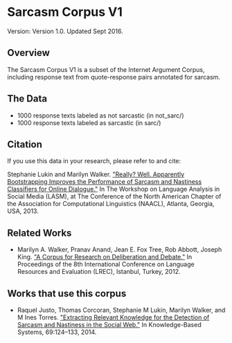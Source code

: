 # Sarcasm Corpus V1

Version: Version 1.0. Updated Sept 2016.

## Overview

The Sarcasm Corpus V1 is a subset of the Internet Argument Corpus, including response text from quote-response pairs annotated for sarcasm.

## The Data
- 1000 response texts labeled as not sarcastic (in not_sarc/)
- 1000 response texts labeled as sarcastic (in sarc/)

## Citation
If you use this data in your research, please refer to and cite:

Stephanie Lukin and Marilyn Walker. ["Really? Well. Apparently Bootstrapping Improves the Performance of Sarcasm and Nastiness Classifiers for Online Dialogue."](https://aclanthology.org/W13-1104.pdf) In The Workshop on Language Analysis in Social Media (LASM), at The Conference of the North American Chapter of the Association for Computational Linguistics (NAACL), Atlanta, Georgia, USA, 2013.

## Related Works
- Marilyn A. Walker, Pranav Anand, Jean E. Fox Tree, Rob Abbott, Joseph King. ["A Corpus for Research on Deliberation and Debate."](http://www.lrec-conf.org/proceedings/lrec2012/pdf/1078_Paper.pdf) In Proceedings of the 8th International Conference on Language Resources and Evaluation (LREC), Istanbul, Turkey, 2012.

## Works that use this corpus 
- Raquel Justo, Thomas Corcoran, Stephanie M Lukin, Marilyn Walker, and M Ines Torres. ["Extracting Relevant Knowledge for the Detection of Sarcasm and Nastiness in the Social Web."](https://www.sciencedirect.com/science/article/pii/S0950705114002226?casa_token=f_1Bwz4OoUkAAAAA:OD4QZnh1wBQwazRbtlxDCl4xZ1zCn6Pp1bWhiNrrht_odUjRoSa39PGMIfCSpLmhZtOFWi9kuw) In Knowledge-Based Systems, 69:124–133, 2014.
